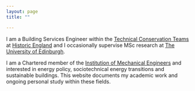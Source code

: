 ```yaml
---
layout: page
title: ""

---
```


I am a Building Services Engineer within the [Technical Conservation Teams](https://historicengland.org.uk/services-skills/our-planning-services/charter/our-technical-conservation-expertise/) at [Historic England](https://historicengland.org.uk) and I occasionally supervise MSc research at [The University of Edinburgh](https://www.eng.ed.ac.uk).

I am a Chartered member of the [Institution of Mechanical Engineers](https://www.imeche.org) and interested in energy policy, sociotechnical energy transitions and sustainable buildings. This website documents my academic work and ongoing personal study within these fields. 

